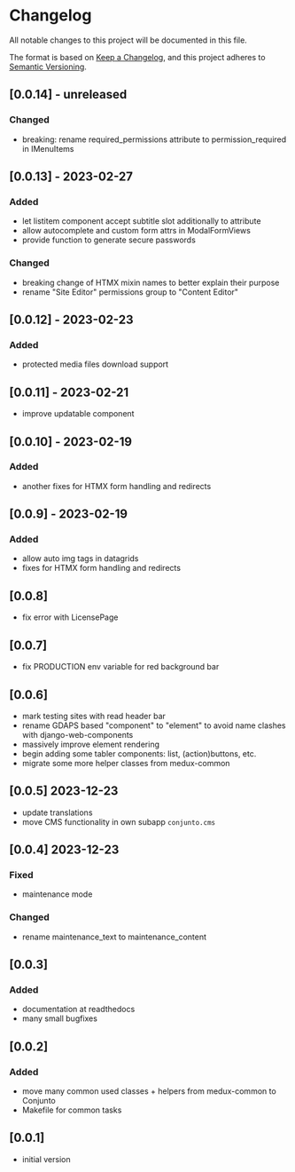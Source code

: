 # Changelog

All notable changes to this project will be documented in this file.

The format is based on [Keep a Changelog](https://keepachangelog.com/en/1.0.0/),
and this project adheres to [Semantic Versioning](https://semver.org/spec/v2.0.0.html).

## [0.0.14] - unreleased
### Changed
- breaking: rename required_permissions attribute to permission_required in IMenuItems
## [0.0.13] - 2023-02-27
### Added
- let listitem component accept subtitle slot additionally to attribute
- allow autocomplete and custom form attrs in ModalFormViews
- provide function to generate secure passwords
### Changed
- breaking change of HTMX mixin names to better explain their purpose
- rename "Site Editor" permissions group to "Content Editor"

## [0.0.12] - 2023-02-23
### Added
- protected media files download support

## [0.0.11] - 2023-02-21
- improve updatable component

## [0.0.10] - 2023-02-19
### Added
- another fixes for HTMX form handling and redirects

## [0.0.9] - 2023-02-19
### Added
- allow auto img tags in datagrids
- fixes for HTMX form handling and redirects

## [0.0.8]
- fix error with LicensePage

## [0.0.7]
- fix PRODUCTION env variable for red background bar

## [0.0.6]
- mark testing sites with read header bar
- rename GDAPS based "component" to "element" to avoid name clashes with django-web-components
- massively improve element rendering
- begin adding some tabler components: list, (action)buttons, etc.
- migrate some more helper classes from medux-common

## [0.0.5] 2023-12-23
- update translations
- move CMS functionality in own subapp `conjunto.cms`

## [0.0.4] 2023-12-23
### Fixed
- maintenance mode

### Changed
- rename maintenance_text to maintenance_content

## [0.0.3]
### Added
- documentation at readthedocs
- many small bugfixes

## [0.0.2]
### Added
- move many common used classes + helpers from medux-common to Conjunto
- Makefile for common tasks 

## [0.0.1]
- initial version

